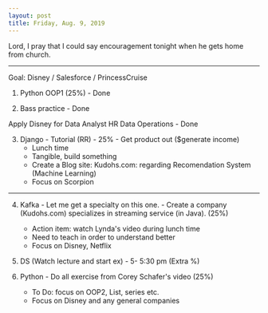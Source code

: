 ```yaml
---
layout: post
title: Friday, Aug. 9, 2019
---
```


Lord, I pray that I could say encouragement tonight when he gets home from church.
  
-------------------

Goal: Disney / Salesforce / PrincessCruise 

1. Python OOP1 (25%) - Done


2. Bass practice - Done

Apply Disney for Data Analyst HR Data Operations - Done


3. Django - Tutorial (RR) - 25% - Get product out ($generate income)
     - Lunch time
     - Tangible, build something
     - Create a Blog site: Kudohs.com: regarding Recomendation System (Machine Learning)
     - Focus on Scorpion
  
-------------------

4. Kafka - Let me get a specialty on this one. - Create a company (Kudohs.com) specializes in streaming service (in Java). (25%)
     - Action item: watch Lynda's video during lunch time
     - Need to teach in order to understand better
     - Focus on Disney, Netflix


5. DS (Watch lecture and start ex) - 5- 5:30 pm (Extra %)


6. Python - Do all exercise from Corey Schafer's video (25%)
     - To Do: focus on OOP2, List, series etc.
     - Focus on Disney and any general companies

